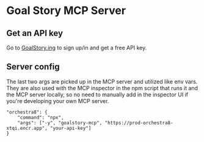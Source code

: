 # Goal Story MCP Server

## Get an API key

Go to [GoalStory.ing](https://www.goalstory.ing/) to sign up/in and get a free API key.

## Server config

The last two args are picked up in the MCP server and utilized like env vars. They are also used with the MCP inspector in the npm script that runs it and the MCP server locally, so no need to manually add in the inspector UI if you're developing your own MCP server.

```
"orchestra8": {
    "command": "npx",
    "args": ["-y", "goalstory-mcp", "https://prod-orchestra8-xtqi.encr.app", "your-api-key"]
}
```
